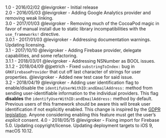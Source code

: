 1.0 -   2016/02/02 @levigroker - Initial release  
2.0 -   2016/05/03 @levigroker - Adding Google Analytics provider and removing weak linking.  
3.0 -   2017/01/03 @levigroker - Removing much of the CocoaPod magic in favor of manual
        install due to static library incompatibilities with the `use_frameworks!`
        directive.  
3.0.1 - 2017/01/03 @levigroker - Addressing documentation warnings. Updating licensing.  
3.1 -   2017/10/10 @levigroker - Adding Firebase provider, delegate capabilities, and some refactoring.  
3.1.1 - 2018/03/01 @levigroker - Addressing NSNumber as BOOL issues.  
3.1.2 - 2018/04/09 @jpetrich - Fixed `substringToIndex:` bug in `GRKFirebaseProvider` 
        that cut off last character of strings for user properties. @levigroker - Added
        new test case for said issue.  
3.2   - 2018/04/19 @levigroker - Adding user identification flag to enable/disable the
		`identifyUserWithID:andEmailAddress:` method from sending user-identifiable
		information to the individual providers. This flag **disables** the
		`identifyUserWithID:andEmailAddress:` method by default. Previous users of this
		framework should be aware this will break user identification if not explicitly
		enabled. This change is inspired by the
		[GDPR legislation](https://techblog.bozho.net/gdpr-practical-guide-developers/).
		Anyone considering enabling this feature must get the user’s *explicit* consent.
4.0  -  2018/05/15 @levigroker - Fixing import for Firebase 5.0. Updating
		copyright/license. Updating deployment targets to iOS 9, macOS 10.12.
		
